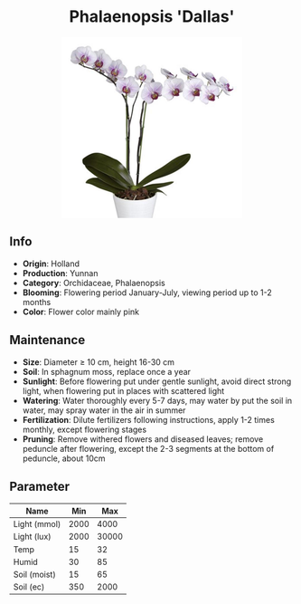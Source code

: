<h1 align='center'>Phalaenopsis 'Dallas'</h1>
<p align="center">
    <img 
        align='center'
        width='320'
        src="../images/phalaenopsis dallas.png" 
        alt='Phalaenopsis 'Dallas'' />
</p>

## Info

 - **Origin**: Holland
 - **Production**: Yunnan
 - **Category**: Orchidaceae, Phalaenopsis
 - **Blooming**: Flowering period January-July, viewing period up to 1-2 months
 - **Color**: Flower color mainly pink

## Maintenance

 - **Size**: Diameter ≥ 10 cm, height 16-30 cm
 - **Soil**: In sphagnum moss, replace once a year
 - **Sunlight**: Before flowering put under gentle sunlight, avoid direct strong light, when flowering put in places with scattered light
 - **Watering**: Water thoroughly every 5-7 days, may water by put the soil in water, may spray water in the air in summer
 - **Fertilization**: Dilute fertilizers following instructions, apply 1-2 times monthly, except flowering stages
 - **Pruning**: Remove withered flowers and diseased leaves; remove peduncle after flowering, except the 2-3 segments at the bottom of peduncle, about 10cm

## Parameter

| Name         | Min  | Max   |
|--------------|------|-------|
| Light (mmol) | 2000 | 4000  |
| Light (lux)  | 2000 | 30000 |
| Temp         | 15    | 32    |
| Humid        | 30   | 85    |
| Soil (moist) | 15   | 65    |
| Soil (ec)    | 350  | 2000  |